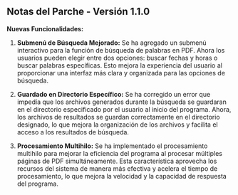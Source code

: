 ## Notas del Parche - Versión 1.1.0

**Nuevas Funcionalidades:**

1. **Submenú de Búsqueda Mejorado:** Se ha agregado un submenú interactivo para la función de búsqueda de palabras en PDF. Ahora los usuarios pueden elegir entre dos opciones: buscar fechas y horas o buscar palabras específicas. Esto mejora la experiencia del usuario al proporcionar una interfaz más clara y organizada para las opciones de búsqueda.

2. **Guardado en Directorio Específico:** Se ha corregido un error que impedía que los archivos generados durante la búsqueda se guardaran en el directorio especificado por el usuario al inicio del programa. Ahora, los archivos de resultados se guardan correctamente en el directorio designado, lo que mejora la organización de los archivos y facilita el acceso a los resultados de búsqueda.

3. **Procesamiento Multihilo:** Se ha implementado el procesamiento multihilo para mejorar la eficiencia del programa al procesar múltiples páginas de PDF simultáneamente. Esta característica aprovecha los recursos del sistema de manera más efectiva y acelera el tiempo de procesamiento, lo que mejora la velocidad y la capacidad de respuesta del programa.
